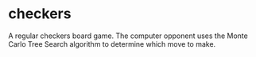 # checkers

A regular checkers board game. The computer opponent uses the Monte Carlo Tree Search algorithm to determine which move to make.
